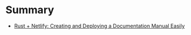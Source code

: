 # Summary

- [Rust + Netlify: Creating and Deploying a Documentation Manual Easily](Rusty/Rusty1.md)